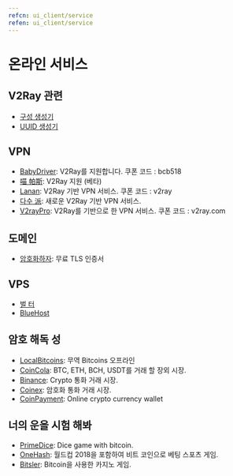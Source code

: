 ```yaml
---
refcn: ui_client/service
refen: ui_client/service
---
```

# 온라인 서비스

## V2Ray 관련

* [구성 생성기](https://htfy96.github.io/v2ray-config-gen/)
* [UUID 생성기](https://www.uuidgenerator.net/)

## VPN

* [BabyDriver](http://babydriver.me/): V2Ray를 지원합니다. 쿠폰 코드 : bcb518
* [喵 帕斯](https://xn--i2ru8q2qg.com/): V2Ray 지원 (베타)
* [Lanan](https://xn--sjt174g.com/): V2Ray 기반 VPN 서비스. 쿠폰 코드 : v2ray
* [다수 派](https://dspi.io/aff.php?aff=7): 새로운 V2Ray 기반 VPN 서비스.
* [V2rayPro](https://myv2.us): V2Ray를 기반으로 한 VPN 서비스. 쿠폰 코드 : v2ray.com

## 도메인

* [암호화하자](https://letsencrypt.org/): 무료 TLS 인증서

## VPS

* [벌 터](https://www.vultr.com/?ref=7269307)
* [BlueHost](https://www.bluehost.com/track/v2ray/)

## 암호 해독 성

* [LocalBitcoins](https://localbitcoins.com/?ch=khtm): 무역 Bitcoins 오프라인
* [CoinCola](https://www.coincola.com/mobile/signup?ref=QAcvfy2g): BTC, ETH, BCH, USDT를 거래 할 장외 시장.
* [Binance](https://www.binance.com/?ref=35382451): Crypto 통화 거래 시장.
* [Coinex](https://www.coinex.com/account/signup?refer_code=r3fmp): 암호화 통화 거래 시장.
* [CoinPayment](https://www.coinpayments.net/index.php?ref=abc5f542afed6b37b4b3d7fb83242d18): Online crypto currency wallet

## 너의 운을 시험 해봐

* [PrimeDice](https://primedice.com/?c=default): Dice game with bitcoin.
* [OneHash](https://www.onehash.com/?ap=56d52158f7e04b169ec54d): 월드컵 2018을 포함하여 비트 코인으로 베팅 스포츠 게임.
* [Bitsler](https://www.bitsler.com/?ref=VictoriaR): Bitcoin을 사용한 카지노 게임.